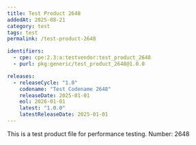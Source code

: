 ```yaml
---
title: Test Product 2648
addedAt: 2025-08-21
category: test
tags: test
permalink: /test-product-2648

identifiers:
  - cpe: cpe:2.3:a:testvendor:test_product_2648
  - purl: pkg:generic/test_product_2648@1.0.0

releases:
  - releaseCycle: "1.0"
    codename: "Test Codename 2648"
    releaseDate: 2025-01-01
    eol: 2026-01-01
    latest: "1.0.0"
    latestReleaseDate: 2025-01-01
---
```


This is a test product file for performance testing. Number: 2648
